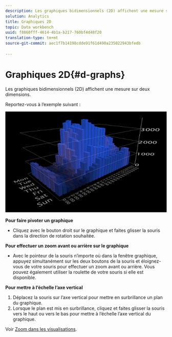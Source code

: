 ```yaml
---
description: Les graphiques bidimensionnels (2D) affichent une mesure sur deux dimensions.
solution: Analytics
title: Graphiques 2D
topic: Data workbench
uuid: f8860fff-4614-4b1a-b217-760bf4d48f20
translation-type: tm+mt
source-git-commit: aec1f7b14198cdde91f61d490a235022943bfedb

---
```



# Graphiques 2D{#d-graphs}

Les graphiques bidimensionnels (2D) affichent une mesure sur deux dimensions.

Reportez-vous à l’exemple suivant :

![](assets/vis_2DGraph.png)

**Pour faire pivoter un graphique**

* Cliquez avec le bouton droit sur le graphique et faites glisser la souris dans la direction de rotation souhaitée.

**Pour effectuer un zoom avant ou arrière sur le graphique**

* Avec le pointeur de la souris n’importe où dans la fenêtre graphique, appuyez simultanément sur les deux boutons de la souris et éloignez-vous de votre souris pour effectuer un zoom avant ou arrière. Vous pouvez également utiliser la roulette de votre souris si elle est disponible.

**Pour mettre à l’échelle l’axe vertical**

1. Déplacez la souris sur l’axe vertical pour mettre en surbrillance un plan du graphique.
1. Lorsque le plan est mis en surbrillance, cliquez et faites glisser la souris vers le haut ou vers le bas pour mettre à l’échelle l’axe vertical du graphique.

Voir [Zoom dans les visualisations](../../../../home/c-get-started/c-vis/c-zoom-vis.md#concept-7e33670bb5344f78a316f1a84cc20530).
